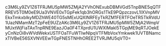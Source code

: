 c3M6Ly9ZV1Z6TFRJMU5pMW5ZMjA2YVhONExubDBMVGd5TnpBNE5qQTFRREV5T0M0eE9Ua3VNVE0xTGpFek1qb3hORGs1TkE9PQpzczovL1lXVnpMVEkxTmkxblkyMDZhWE40TG5sMExUQXlNRFEyTkRZM1FERTFOeTR5TkRVdU1UazNMamMzT2pFeE9UZzAKc3M6Ly9ZV1Z6TFRJMU5pMW5ZMjA2WmpVMUxtWjFiaTAxTnpRNE9EazJOa0F4TXprdU1UWXlMakl5TGpjME9qRTJOekEyCnNzOi8vWVdWekxUSTFOaTFuWTIwNlpqVTFMbVoxYmkwek1UVTBNamcxTlVBeE56SXVNVEEwTGpFNE5TNHhOREE2TVRJMU5qVT0=